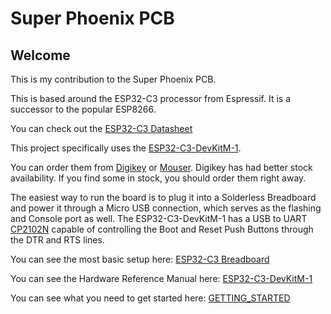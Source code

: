 # Super Phoenix PCB
## Welcome
This is my contribution to the Super Phoenix PCB.

This is based around the ESP32-C3 processor from Espressif.  It is a successor to the popular ESP8266.

You can check out the [ESP32-C3 Datasheet](https://www.espressif.com/sites/default/files/documentation/esp32-c3_datasheet_en.pdf)

This project specifically uses the [ESP32-C3-DevKitM-1](https://docs.espressif.com/projects/esp-idf/en/latest/esp32c3/hw-reference/esp32c3/user-guide-devkitm-1.html).

You can order them from [Digikey](https://www.digikey.com/en/products/detail/espressif-systems/ESP32-C3-DEVKITM-1/13684315) or [Mouser](https://www.mouser.com/ProductDetail/Espressif-Systems/ESP32-C3-DevKitM-1?qs=%2Fha2pyFadugxHGixwoNRgyjoJM2GQZovR%2FjTmjaiFq6LaZpmhjW939ll5bKcpIjO).  Digikey has had better stock availability.  If you find some in stock, you should order them right away.

The easiest way to run the board is to plug it into a Solderless Breadboard and power it through a Micro USB connection, which serves as the flashing and Console port as well.  The ESP32-C3-DevKitM-1 has a USB to UART [CP2102N](https://www.silabs.com/documents/public/data-sheets/cp2102n-datasheet.pdf) capable of controlling the Boot and Reset Push Buttons through the DTR and RTS lines.

You can see the most basic setup here: [ESP32-C3 Breadboard](https://github.com/lafarkle/Super-Phoenix/blob/main/docs/esp32-c3-first-flash.png)

You can see the Hardware Reference Manual here: [ESP32-C3-DevKitM-1](https://docs.espressif.com/projects/esp-idf/en/latest/esp32c3/hw-reference/esp32c3/user-guide-devkitm-1.html)

You can see what you need to get started here:  [GETTING_STARTED](https://github.com/lafarkle/Super-Phoenix/blob/main/docs/GETTING_STARTED.md)
